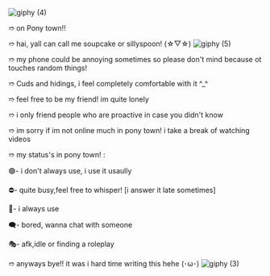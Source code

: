 ![giphy (4)](https://github.com/Sillyspoon/Sillyspoon/assets/166543687/c904b630-ece3-4625-8d32-caef301af185)


 ➱ on Pony town!!
 
  ➱ hai, yall can call me soupcake or sillyspoon! (⁠☆⁠▽⁠☆⁠)
  ![giphy (5)](https://github.com/Sillyspoon/Sillyspoon/assets/166543687/c4adad47-ef12-43d1-823e-f2bc746f3651)

  
  ➱ my phone could be annoying sometimes so please don't mind because ot touches random things!
  
  ➱ Cuds and hidings, i feel completely comfortable with it ^_^
  
  ➱ feel free to be my friend! im quite lonely

  ➱ i only friend people who are proactive in case you didn't know

  ➱ im sorry if im not online much in pony town! i take a break of watching videos 

 ➱ my status's in pony town! :
 
 🟢- i don't always use, i use it usaully

 ⛔- quite busy,feel free to whisper! [i answer it late sometimes]
 
 🌙- i always use 

🗨️- bored, wanna chat with someone

🎭- afk,idle or finding a roleplay

➱ anyways bye!! it was i hard time writing this hehe (⁠･⁠ω⁠･)
![giphy (3)](https://github.com/Sillyspoon/Sillyspoon/assets/166543687/54299084-928b-40f3-ac16-88a8f4725690)









 


 

